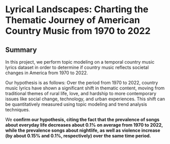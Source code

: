 # Lyrical Landscapes: Charting the Thematic Journey of American Country Music from 1970 to 2022
## Summary
In this project, we perform topic modeling on a temporal country music lyrics dataset in order to determine if country music reflects societal changes in America from 1970 to 2022.

Our hypothesis is as follows:
Over the period from 1970 to 2022, country music lyrics have shown a significant shift in thematic content, moving from traditional themes of rural life, love, and hardship to more contemporary issues like social change, technology, and urban experiences. This shift can be quantitatively measured using topic modeling and trend analysis techniques.

We **confirm our hypothesis, citing the fact that the prevalence of songs about everyday life decreases about 0.1% on average from 1970 to 2022, while the prevalence songs about nightlife, as well as violence increase (by about 0.15% and 0.1%, respectively) over the same time period.**